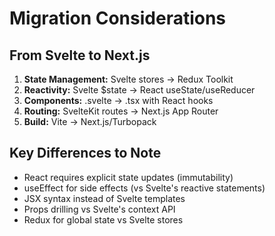 # Migration Considerations

## From Svelte to Next.js
1. **State Management:** Svelte stores → Redux Toolkit
2. **Reactivity:** Svelte $state → React useState/useReducer
3. **Components:** .svelte → .tsx with React hooks
4. **Routing:** SvelteKit routes → Next.js App Router
5. **Build:** Vite → Next.js/Turbopack

## Key Differences to Note
- React requires explicit state updates (immutability)
- useEffect for side effects (vs Svelte's reactive statements)
- JSX syntax instead of Svelte templates
- Props drilling vs Svelte's context API
- Redux for global state vs Svelte stores
